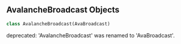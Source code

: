 ## AvalancheBroadcast Objects

```python
class AvalancheBroadcast(AvaBroadcast)
```

deprecated: 'AvalancheBroadcast' was renamed to 'AvaBroadcast'.

<a id="unreal.AvaBroadcastComponent"></a>